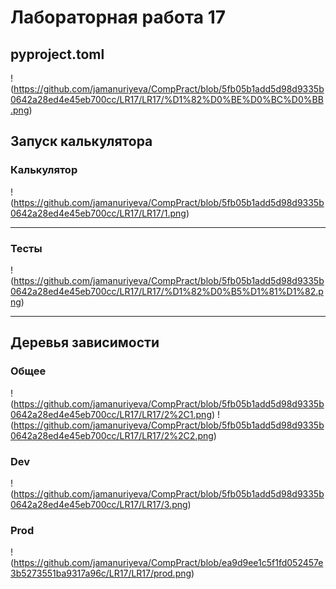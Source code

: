 # Лабораторная работа 17

## pyproject.toml  
!(https://github.com/jamanuriyeva/CompPract/blob/5fb05b1add5d98d9335b0642a28ed4e45eb700cc/LR17/LR17/%D1%82%D0%BE%D0%BC%D0%BB.png)


## Запуск калькулятора 

### Калькулятор
!(https://github.com/jamanuriyeva/CompPract/blob/5fb05b1add5d98d9335b0642a28ed4e45eb700cc/LR17/LR17/1.png)

---

### Тесты
!(https://github.com/jamanuriyeva/CompPract/blob/5fb05b1add5d98d9335b0642a28ed4e45eb700cc/LR17/LR17/%D1%82%D0%B5%D1%81%D1%82.png)

---


## Деревья зависимости  

### Общее
!(https://github.com/jamanuriyeva/CompPract/blob/5fb05b1add5d98d9335b0642a28ed4e45eb700cc/LR17/LR17/2%2C1.png)
!(https://github.com/jamanuriyeva/CompPract/blob/5fb05b1add5d98d9335b0642a28ed4e45eb700cc/LR17/LR17/2%2C2.png)

### Dev
!(https://github.com/jamanuriyeva/CompPract/blob/5fb05b1add5d98d9335b0642a28ed4e45eb700cc/LR17/LR17/3.png)

### Prod  
!(https://github.com/jamanuriyeva/CompPract/blob/ea9d9ee1c5f1fd052457e3b5273551ba9317a96c/LR17/LR17/prod.png)


